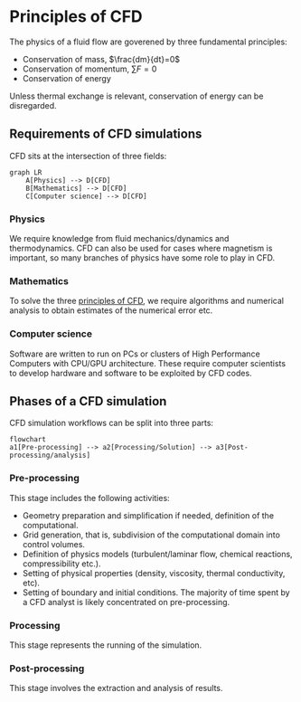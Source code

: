 # Principles of CFD

The physics of a fluid flow are goverened by three fundamental principles:
 - Conservation of mass, $\frac{dm}{dt}=0$
 - Conservation of momentum, $\sum F=0$
 - Conservation of energy

Unless thermal exchange is relevant, conservation of energy can be disregarded.

## Requirements of CFD simulations
CFD sits at the intersection of three fields:
```mermaid
graph LR
    A[Physics] --> D[CFD]
    B[Mathematics] --> D[CFD]
    C[Computer science] --> D[CFD]
```
### Physics
We require knowledge from fluid mechanics/dynamics and thermodynamics. CFD can also be used for cases where magnetism is important, so many branches of physics have some role to play in CFD.
### Mathematics
To solve the three [principles of CFD](#principles-of-cfd), we require algorithms and numerical analysis to obtain estimates of the numerical error etc.
### Computer science
Software are written to run on PCs or clusters of High Performance Computers with CPU/GPU architecture. These require computer scientists to develop hardware and software to be exploited by CFD codes.

## Phases of a CFD simulation
CFD simulation workflows can be split into three parts:
```mermaid
flowchart 
a1[Pre-processing] --> a2[Processing/Solution] --> a3[Post-processing/analysis]
```
### Pre-processing
This stage includes the following activities:
- Geometry preparation and simplification if needed, definition of the computational.
- Grid generation, that is, subdivision of the computational domain into control volumes.
- Definition of physics models (turbulent/laminar flow, chemical reactions, compressibility etc.).
- Setting of physical properties (density, viscosity, thermal conductivity, etc).
- Setting of boundary and initial conditions.
The majority of time spent by a CFD analyst is likely concentrated on pre-processing.
### Processing
This stage represents the running of the simulation.
### Post-processing
This stage involves the extraction and analysis of results.


